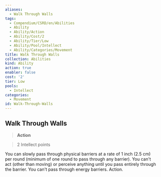 ```yaml
---
aliases:
  - Walk Through Walls
tags:
  - Compendium/CSRD/en/Abilities
  - Ability
  - Ability/Action
  - Ability/Cost/2
  - Ability/Tier/Low
  - Ability/Pool/Intellect
  - Ability/Categories/Movement
title: Walk Through Walls
collection: Abilities
kind: Ability
action: true
enabler: false
cost: '2'
tier: Low
pools:
  - Intellect
categories:
  - Movement
id: Walk-Through-Walls
---
```

## Walk Through Walls    
>**Action**    
>2 Intellect points  
    
You can slowly pass through physical barriers at a rate of 1 inch (2.5 cm) per round (minimum of one round to pass through any barrier). You can't act (other than moving) or perceive anything until you pass entirely through the barrier. You can't pass through energy barriers. Action.
